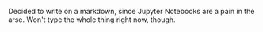 Decided to write on a markdown, since Jupyter Notebooks are a pain in the arse.
Won't type the whole thing right now, though.